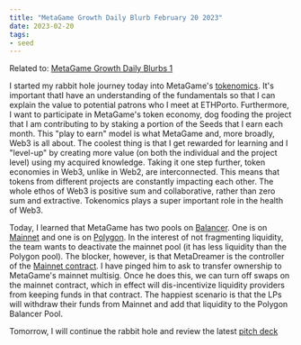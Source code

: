 ```yaml
---
title: "MetaGame Growth Daily Blurb February 20 2023"
date: 2023-02-20
tags:
- seed
---
```


Related to: [MetaGame Growth Daily Blurbs 1](quartz/content/notes/MetaGame%20Growth%20Daily%20Blurbs%201.md)

I started my rabbit hole journey today into MetaGame's
[tokenomics](notes/Token%20Engineering%20Fundamentals%20Course.md). It's important thatI have an understanding of the fundamentals so that I can explain the value to potential patrons who I meet at ETHPorto. Furthermore, I want to participate in MetaGame's token economy, dog fooding the project that I am contributing to by staking a portion of the Seeds that I earn each month. This "play to earn" model is what MetaGame and, more broadly, Web3 is all about. The coolest thing is that I get rewarded for learning and I "level-up" by creating more value (on both the individual and the project level) using my acquired knowledge. Taking it one step further, token economies in Web3, unlike in Web2, are interconnected. This means that tokens from different projects are constantly impacting each other. The whole ethos of Web3 is positive sum and collaborative, rather than zero sum and extractive. Tokenomics plays a super important role in the health of Web3.

Today, I learned that MetaGame has two pools on [Balancer](/notes/Balancer.md). One is on [Mainnet](https://pools.balancer.exchange/#/pool/0xea05a15dbce2eb543ffda16950e95b2bd2e40d0e/swaps) and one is on [Polygon](https://app.balancer.fi/#/polygon/pool/0x8a8fcd351ed553fc75aecbc566a32f94471f302e000100000000000000000081). In the interest of not fragmenting liquidity, the team wants to deactivate the mainnet pool (it has less liquidity than the Polygon pool). The blocker, however, is that MetaDreamer is the controller of the [Mainnet contract](https://etherscan.io/address/0x414Edccf87399c0D14a23A3A869Aa3c84b23D63a#writeContract). I have pinged him to ask to transfer ownership to MetaGame's mainnet multisig. Once he does this, we can turn off swaps on the mainnet contract, which in effect will dis-incentivize liquidity providers from keeping funds in that contract. The happiest scenario is that the LPs will withdraw their funds from Mainnet and add that liquidity to the Polygon Balancer Pool.

Tomorrow, I will continue the rabbit hole and review the latest [pitch deck](https://www.figma.com/file/n36ggiRBQEGzRUbGxWfkMX/Meta-Game-(Copy)?node-id=7687%3A7311&t=0TK5EC6PgKQuEy8V-1)

